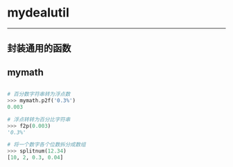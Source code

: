 # mydealutil
------------
封装通用的函数
------------

## mymath
```python

# 百分数字符串转为浮点数
>>> mymath.p2f('0.3%')
0.003

# 浮点转转为百分比字符串
>>> f2p(0.003)
'0.3%'

# 将一个数字各个位数拆分成数组
>>> splitnum(12.34)
[10, 2, 0.3, 0.04]

```
